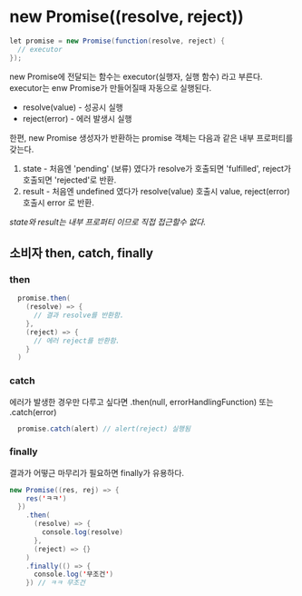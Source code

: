 # new Promise((resolve, reject))
```java
let promise = new Promise(function(resolve, reject) {
  // executor 
});
```
new Promise에 전달되는 함수는 executor(실행자, 실행 함수) 라고 부른다.
executor는 enw Promise가 만들어질때 자동으로 실행된다.
* resolve(value) - 성공시 실행
* reject(error) - 에러 발생시 실행

한편, new Promise 생성자가 반환하는 promise 객체는 다음과 같은 내부 프로퍼티를 갖는다.
1. state - 처음엔 'pending' (보류) 였다가 resolve가 호출되면 'fulfilled', reject가 호출되면 'rejected'로 반환.
2. result - 처음엔 undefined 였다가 resolve(value) 호출시 value, reject(error) 호출시 error 로 반환.

*state와 result는 내부 프로퍼티 이므로 직접 접근할수 없다.*

## 소비자 then, catch, finally

### then
```java
  promise.then(
    (resolve) => {
      // 결과 resolve를 반환함.
    },
    (reject) => {
      // 에러 reject를 반환함.
    }
  )
```

### catch
에러가 발생한 경우만 다루고 싶다면 .then(null, errorHandlingFunction) 또는 .catch(error)
```java
  promise.catch(alert) // alert(reject) 실행됨
```

### finally
결과가 어떻근 마무리가 필요하면 finally가 유용하다.
```java
new Promise((res, rej) => {
    res('ㅋㅋ')
  })
    .then(
      (resolve) => {
        console.log(resolve)
      },
      (reject) => {}
    )
    .finally(() => {
      console.log('무조건')
    }) // ㅋㅋ 무조건
```
